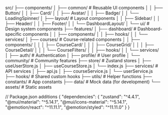 src/
├── components/
│   ├── common/              # Reusable UI components
│   │   ├── Button/
│   │   ├── Card/
│   │   ├── Avatar/
│   │   ├── Badge/
│   │   └── LoadingSpinner/
│   ├── layout/              # Layout components
│   │   ├── Sidebar/
│   │   ├── Header/
│   │   ├── Footer/
│   │   └── DashboardLayout/
│   └── ui/                  # Design system components
├── features/
│   ├── dashboard/           # Dashboard-specific components
│   │   ├── components/
│   │   ├── hooks/
│   │   └── services/
│   ├── courses/             # Course-related components
│   │   ├── components/
│   │   │   ├── CourseCard/
│   │   │   ├── CourseGrid/
│   │   │   ├── CourseDetail/
│   │   │   └── CourseFilters/
│   │   ├── hooks/
│   │   └── services/
│   ├── auth/                # Authentication
│   ├── profile/             # User profile
│   └── community/           # Community features
├── store/                   # Zustand stores
│   ├── useUserStore.js
│   ├── useCourseStore.js
│   └── index.js
├── services/                # API services
│   ├── api.js
│   ├── courseService.js
│   └── userService.js
├── hooks/                   # Shared custom hooks
├── utils/                   # Helper functions
├── constants/               # App constants
├── data/                    # Mock data (for development)
└── assets/                  # Static assets

// Package.json additions
{
  "dependencies": {
    "zustand": "^4.4.1",
    "@mui/material": "^5.14.1",
    "@mui/icons-material": "^5.14.1",
    "@emotion/react": "^11.11.1",
    "@emotion/styled": "^11.11.0"
  }
}